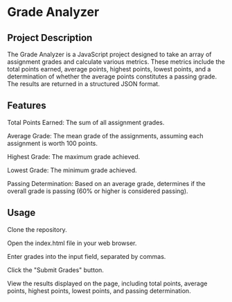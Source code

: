 # Grade Analyzer

## Project Description

The Grade Analyzer is a JavaScript project designed to take an array of assignment grades and calculate various metrics. These metrics include the total points earned, average points, highest points, lowest points, and a determination of whether the average points constitutes a passing grade. The results are returned in a structured JSON format.

## Features

Total Points Earned: The sum of all assignment grades.

Average Grade: The mean grade of the assignments, assuming each assignment is worth 100 points.

Highest Grade: The maximum grade achieved.

Lowest Grade: The minimum grade achieved.

Passing Determination: Based on an average grade, determines if the overall grade is passing (60% or higher is considered passing).

## Usage

Clone the repository.

Open the index.html file in your web browser.

Enter grades into the input field, separated by commas.

Click the "Submit Grades" button.

View the results displayed on the page, including total points, average points, highest points, lowest points, and passing determination.

